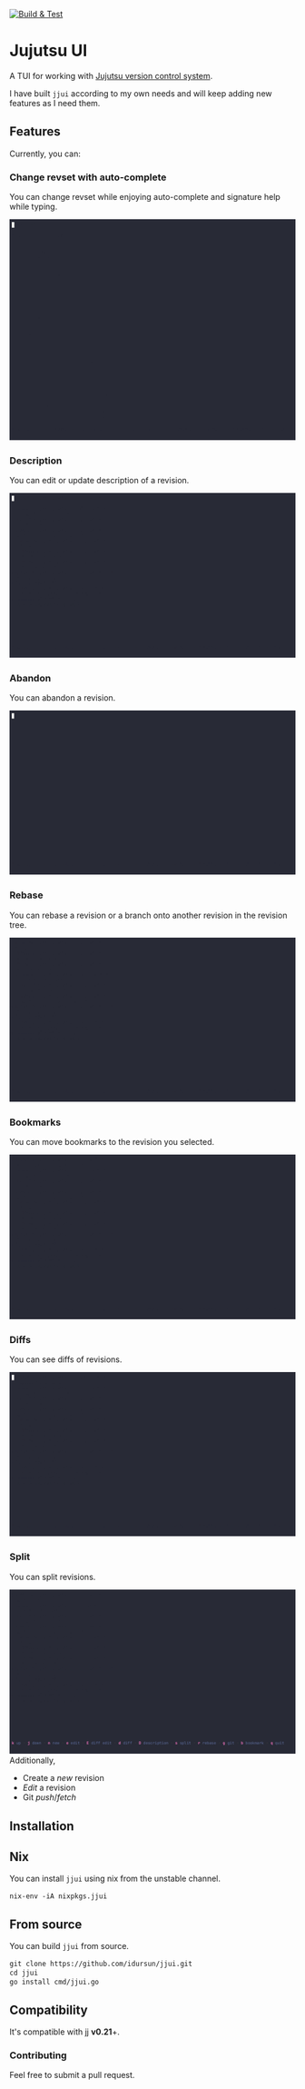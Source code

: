 [![Build & Test](https://github.com/idursun/jjui/actions/workflows/go.yml/badge.svg)](https://github.com/idursun/jjui/actions/workflows/go.yml)

# Jujutsu UI

A TUI for working with [Jujutsu version control system](https://github.com/martinvonz/jj).

I have built `jjui` according to my own needs and will keep adding new features as I need them.

## Features

Currently, you can:

### Change revset with auto-complete
You can change revset while enjoying auto-complete and signature help while typing.

![GIF](./docs/jjui_revset.gif)

### Description
You can edit or update description of a revision.

![GIF](./docs/jjui_description.gif)

### Abandon
You can abandon a revision.

![GIF](./docs/jjui_abandon.gif)

### Rebase
You can rebase a revision or a branch onto another revision in the revision tree.

![GIF](./docs/jjui_rebase.gif)
### Bookmarks
You can move bookmarks to the revision you selected.

![GIF](./docs/jjui_bookmarks.gif)

### Diffs
You can see diffs of revisions.

![GIF](./docs/jjui_diff.gif)

### Split
You can split revisions.

![GIF](./docs/jjui_split.gif)
Additionally,

* Create a _new_ revision
* _Edit_ a revision
* Git _push_/_fetch_

## Installation

## Nix

You can install `jjui` using nix from the unstable channel.

```shell
nix-env -iA nixpkgs.jjui
```

## From source

You can build `jjui` from source.

```
git clone https://github.com/idursun/jjui.git
cd jjui
go install cmd/jjui.go
```



## Compatibility

It's compatible with jj **v0.21**+.

### Contributing

Feel free to submit a pull request.
